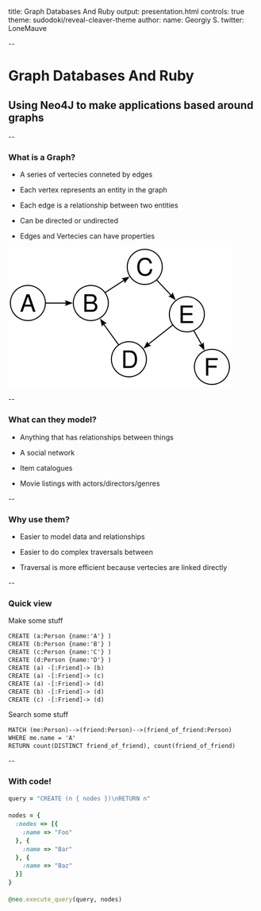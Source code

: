 title: Graph Databases And Ruby
output: presentation.html
controls: true
theme: sudodoki/reveal-cleaver-theme
author:
  name: Georgiy S.
  twitter: LoneMauve

--

# Graph Databases And Ruby
## Using Neo4J to make applications based around graphs

--

### What is a Graph?

* A series of vertecies conneted by edges

* Each vertex represents an entity in the graph

* Each edge is a relationship between two entities

* Can be directed or undirected

* Edges and Vertecies can have properties

![A directed graph](images/directed_graph.png)

--

### What can they model?

* Anything that has relationships between things

* A social network

* Item catalogues

* Movie listings with actors/directors/genres

--

### Why use them?

* Easier to model data and relationships

* Easier to do complex traversals between

* Traversal is more efficient because vertecies are linked directly

--

### Quick view

Make some stuff

```
CREATE (a:Person {name:'A'} )
CREATE (b:Person {name:'B'} )
CREATE (c:Person {name:'C'} )
CREATE (d:Person {name:'D'} )
CREATE (a) -[:Friend]-> (b)
CREATE (a) -[:Friend]-> (c)
CREATE (a) -[:Friend]-> (d)
CREATE (b) -[:Friend]-> (d)
CREATE (c) -[:Friend]-> (d)
```

Search some stuff

```
MATCH (me:Person)-->(friend:Person)-->(friend_of_friend:Person)
WHERE me.name = 'A'
RETURN count(DISTINCT friend_of_friend), count(friend_of_friend)
```

--

### With code!

``` ruby
query = "CREATE (n { nodes })\nRETURN n"

nodes = {
  :nodes => [{
    :name => "Foo"
  }, {
    :name => "Bar"
  }, {
    :name => "Baz"
  }]
}

@neo.execute_query(query, nodes)
```
